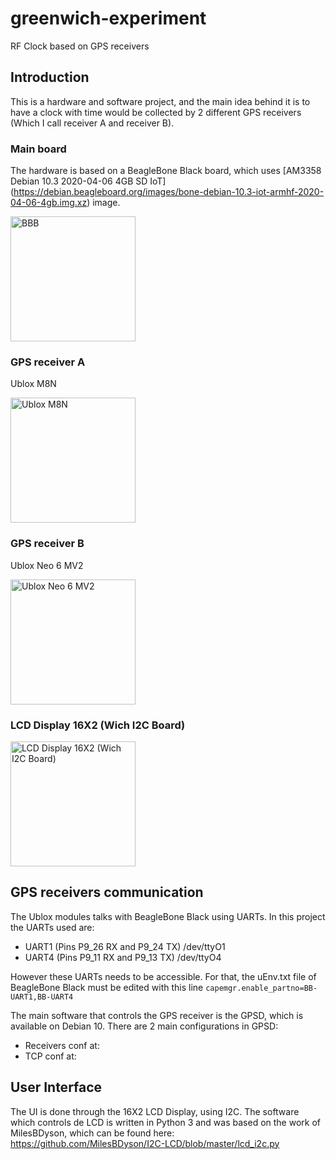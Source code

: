 # greenwich-experiment
RF Clock based on GPS receivers

## Introduction
This is a hardware and software project, and the main idea behind it is to have a clock with time would be collected by 2 different GPS receivers (Which I call receiver A and receiver B).

### Main board
The hardware is based on a BeagleBone Black board, which uses [AM3358 Debian 10.3 2020-04-06 4GB SD IoT] (https://debian.beagleboard.org/images/bone-debian-10.3-iot-armhf-2020-04-06-4gb.img.xz) image.

<img src="https://user-images.githubusercontent.com/692043/205400812-4b35fe3a-920d-423e-b293-6fd904ef0984.png" alt="BBB" width="200"/>

### GPS receiver A
Ublox M8N

<img src="https://user-images.githubusercontent.com/692043/205401292-2b7f3ea4-0b7f-4390-afd9-4a98d243ec27.png" alt="Ublox M8N" width="200"/>

### GPS receiver B
Ublox Neo 6 MV2

<img src="https://user-images.githubusercontent.com/692043/205401515-2606b607-28cd-438b-b872-fd02c1031190.png" alt="Ublox Neo 6 MV2" width="200"/>


### LCD Display 16X2 (Wich I2C Board)

<img src="https://user-images.githubusercontent.com/692043/205401788-60b35172-80ee-4bb6-97ca-ccf6f1b5782d.png" alt="LCD Display 16X2 (Wich I2C Board)" width="200"/>


## GPS receivers communication
The Ublox modules talks with BeagleBone Black using UARTs. In this project the UARTs used are: 
 - UART1 (Pins P9_26 RX and	P9_24 TX)	/dev/ttyO1
 - UART4 (Pins P9_11 RX and	P9_13 TX)	/dev/ttyO4 

However these UARTs needs to be accessible. For that, the uEnv.txt file of BeagleBone Black must be edited with this line `capemgr.enable_partno=BB-UART1,BB-UART4`

The main software that controls the GPS receiver is the GPSD, which is available on Debian 10. There are 2 main configurations in GPSD:
 - Receivers conf at: 
 - TCP conf at:

## User Interface
The UI is done through the 16X2 LCD Display, using I2C. 
The software which controls de LCD is written in Python 3 and was based on the work of MilesBDyson, which can be found here: https://github.com/MilesBDyson/I2C-LCD/blob/master/lcd_i2c.py
